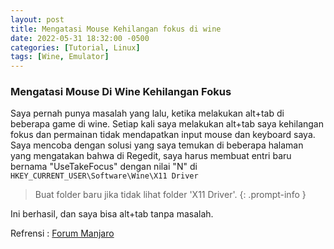 ```yaml
---
layout: post
title: Mengatasi Mouse Kehilangan fokus di wine
date: 2022-05-31 18:32:00 -0500
categories: [Tutorial, Linux]
tags: [Wine, Emulator]
---
```


### Mengatasi Mouse Di Wine Kehilangan Fokus
Saya pernah punya masalah yang lalu, ketika melakukan alt+tab di beberapa game di wine. Setiap kali saya melakukan alt+tab saya kehilangan fokus dan permainan tidak mendapatkan input mouse dan keyboard saya. Saya mencoba dengan solusi yang saya temukan di beberapa halaman yang mengatakan bahwa di Regedit, saya harus membuat entri baru bernama "UseTakeFocus" dengan nilai "N" di `HKEY_CURRENT_USER\Software\Wine\X11 Driver`

> Buat folder baru jika tidak lihat folder 'X11 Driver'.
{: .prompt-info }

Ini berhasil, dan saya bisa alt+tab tanpa masalah.

Refrensi : [Forum Manjaro](https://archived.forum.manjaro.org/t/lose-focus-of-window-in-wine/127097) 
